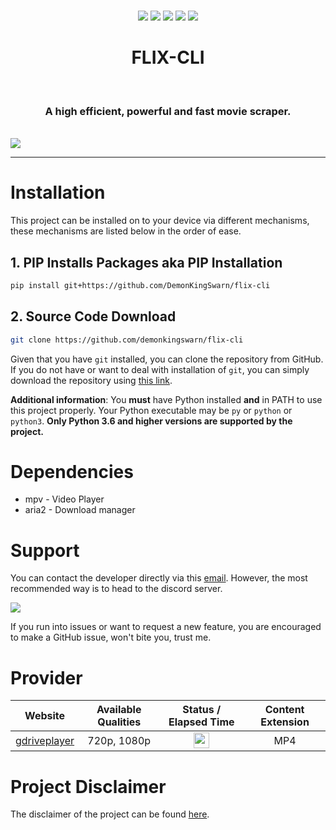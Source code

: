 <p align="center">
<br>
<a href="https://github.com/demonkingswarn/flix-cli"><img src="https://img.shields.io/github/stars/demonkingswarn/flix-cli?color=orange&logo=github&style=flat-square"></a>
<a href="http://makeapullrequest.com"><img src="https://img.shields.io/badge/PRs-welcome-brightgreen.svg"></a>
<img src="https://img.shields.io/badge/os-linux-brightgreen">
<img src="https://img.shields.io/badge/os-mac-brightgreen">
<img src="https://img.shields.io/badge/os-windows-brightgreen">
<br>
</p>
<h1 align="center">
  FLIX-CLI
</h1>
<br>
<h3 align="center">
  A high efficient, powerful and fast movie scraper.
</h3>
<br>
<img src="https://github.com/DemonKingSwarn/flix-cli/raw/master/.assets/showcase.gif">

<hr>

# Installation
This project can be installed on to your device via different mechanisms, these mechanisms are listed below in the order of ease.

## 1. PIP Installs Packages aka PIP Installation
```sh
pip install git+https://github.com/DemonKingSwarn/flix-cli
```

## 2. Source Code Download
``` sh
git clone https://github.com/demonkingswarn/flix-cli
```

Given that you have `git` installed, you can clone the repository from GitHub. If you do not have or want to deal with installation of `git`, you can simply download the repository using <a href="https://github.com/demonkingswarn/flix-cli/archive/refs/heads/master.zip">this link</a>.


<b>Additional information</b>: You <b>must</b> have Python installed <b>and</b> in PATH to use this project properly. Your Python executable may be `py` or `python` or `python3`. <b>Only Python 3.6 and higher versions are supported by the project.</b>

# Dependencies
- mpv - Video Player
- aria2 - Download manager

# Support
You can contact the developer directly via this <a href="mailto:demonkingswarn@protonmail.com">email</a>. However, the most recommended way is to head to the discord server.

<a href="https://discord.gg/JF85vTkDyC"><img src="https://invidget.switchblade.xyz/JF85vTkDyC"></a>

If you run into issues or want to request a new feature, you are encouraged to make a GitHub issue, won't bite you, trust me.

# Provider
| Website                                      | Available Qualities | Status / Elapsed Time | Content Extension |
| :------------------------------------------: | :-----------------:  | :----: | :-----------------: |
| [gdriveplayer](https://database.gdriveplayer.us/player.php)         | 720p, 1080p | <img height="25" src="https://github.com/justfoolingaround/animdl-provider-benchmarks/raw/master/api/providers/nineanime.png">  | MP4 |

# Project Disclaimer
The disclaimer of the project  can be found <a href="https://github.com/demonkingswarn/flix-cli/blob/master/disclaimer.org">here</a>.
